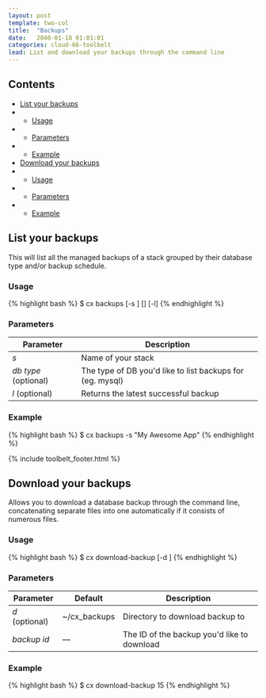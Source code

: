 ```yaml
---
layout: post
template: two-col
title:  "Backups"
date:   2040-01-18 01:01:01
categories: cloud-66-toolbelt
lead: List and download your backups through the command line
---
```


<h2>Contents</h2>
<ul class="page-toc">
	<li>
		<a href="#list">List your backups</a>
	</li>
	        <li>
                <ul>
                <li><a href="#list_usage">Usage</a></li>
                </ul>
            </li>
            <li>
                <ul>
                <li><a href="#list_params">Parameters</a></li>
                </ul>
            </li>
            <li>
                <ul>
                <li><a href="#list_example">Example</a></li>
                </ul>
            </li>
	<li>
		<a href="#download">Download your backups</a>
	</li>
	        <li>
                <ul>
                <li><a href="#download_usage">Usage</a></li>
                </ul>
            </li>
            <li>
                <ul>
                <li><a href="#download_params">Parameters</a></li>
                </ul>
            </li>
            <li>
                <ul>
                <li><a href="#download_example">Example</a></li>
                </ul>
            </li>
</ul>


<h2 id="list">List your backups</h2>
This will list all the managed backups of a stack grouped by their database type and/or backup schedule.

<h3 id="list_usage">Usage</h3>
{% highlight bash %}
$ cx backups [-s <stack>] [<db type>] [-l]
{% endhighlight %}

<h3 id="list_params">Parameters</h3>
<table class='table table-bordered table-striped table-small'>
    <thead>
        <tr>
            <th align="center">Parameter</th>
            <th align="center">Description</th>
        </tr>
    </thead>
    <tbody>
        <tr>
            <td><i>s</i></td>
            <td>Name of your stack</td>
        </tr>
        <tr>
            <td><i>db type</i> (optional)</td>
            <td>The type of DB you'd like to list backups for (eg. mysql)</td>
        </tr>
        <tr>
            <td><i>l</i> (optional)</td>
            <td>Returns the latest successful backup</td>
        </tr>
    </tbody>
</table>

<h3 id="list_example">Example</h3>
{% highlight bash %}
$ cx backups -s "My Awesome App"
{% endhighlight %}

{% include toolbelt_footer.html %}

<h2 id="download">Download your backups</h2>

Allows you to download a database backup through the command line, concatenating separate files into one automatically if it consists of numerous files.

<h3 id="download_usage">Usage</h3>
{% highlight bash %}
$ cx download-backup [-d <download directory>] <backup id>
{% endhighlight %}

<h3 id="download_params">Parameters</h3>
<table class='table table-bordered table-striped table-small'>
    <thead>
        <tr>
            <th align="center">Parameter</th>
            <th align="center">Default</th>
            <th align="center">Description</th>
        </tr>
    </thead>
    <tbody>
        <tr>
            <td><i>d</i> (optional)</td>
            <td>~/cx_backups</td>
            <td>Directory to download backup to</td>
        </tr>
        <tr>
            <td><i>backup id</i></td>
            <td><i>&mdash;</i></td>
            <td>The ID of the backup you'd like to download</td>
        </tr>
    </tbody>
</table>

<h3 id="download_example">Example</h3>
{% highlight bash %}
$ cx download-backup 15
{% endhighlight %}